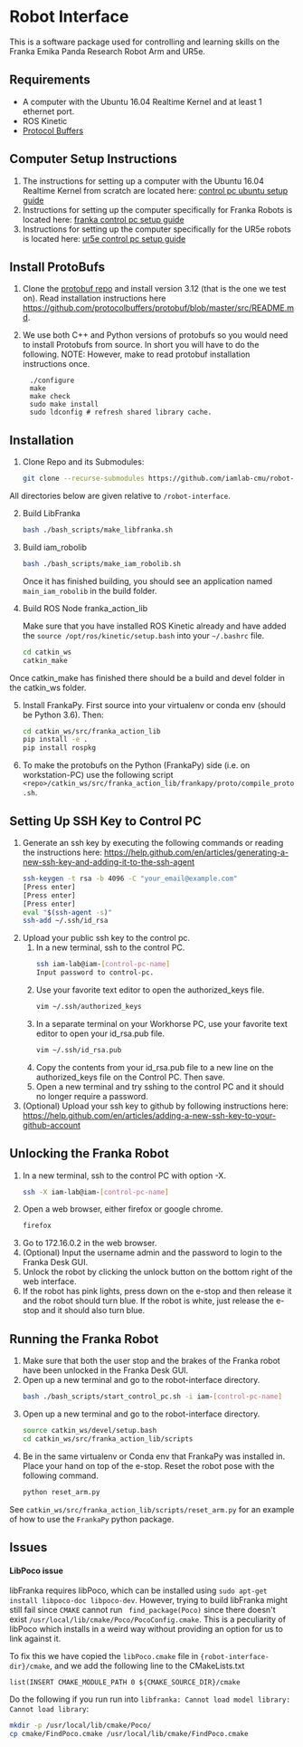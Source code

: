 # Robot Interface

This is a software package used for controlling and learning skills on the Franka Emika Panda Research Robot Arm and UR5e.

## Requirements

* A computer with the Ubuntu 16.04 Realtime Kernel and at least 1 ethernet port.
* ROS Kinetic 
* [Protocol Buffers](https://github.com/protocolbuffers/protobuf)

## Computer Setup Instructions

1. The instructions for setting up a computer with the Ubuntu 16.04 Realtime Kernel from scratch are located here: [control pc ubuntu setup guide](docs/control_pc_ubuntu_setup_guide.md)
2. Instructions for setting up the computer specifically for Franka Robots is located here: [franka control pc setup guide](docs/franka_control_pc_setup_guide.md)
3. Instructions for setting up the computer specifically for the UR5e robots is located here: [ur5e control pc setup guide](docs/ur5e_control_pc_setup_guide.md)

## Install ProtoBufs

1. Clone the [protobuf repo](https://github.com/protocolbuffers/protobuf) and install version 3.12 (that is the one we test on). Read installation instructions here https://github.com/protocolbuffers/protobuf/blob/master/src/README.md.

2. We use both C++ and Python versions of protobufs so you would need to install Protobufs from source. In short you will have to do the following. NOTE: However, make to read protobuf installation instructions once.

```shell
     ./configure
     make
     make check
     sudo make install
     sudo ldconfig # refresh shared library cache.
```

## Installation

1. Clone Repo and its Submodules:

   ```bash
   git clone --recurse-submodules https://github.com/iamlab-cmu/robot-interface.git
   ```
All directories below are given relative to `/robot-interface`.

2. Build LibFranka
   ```bash
   bash ./bash_scripts/make_libfranka.sh
   ```

3. Build iam_robolib
   ```bash
   bash ./bash_scripts/make_iam_robolib.sh
   ```
   Once it has finished building, you should see an application named `main_iam_robolib` in the build folder.

4. Build ROS Node franka_action_lib

   Make sure that you have installed ROS Kinetic already and have added the `source /opt/ros/kinetic/setup.bash` into your `~/.bashrc` file.

   ```bash
   cd catkin_ws
   catkin_make
   ```
Once catkin_make has finished there should be a build and devel folder in the catkin_ws folder.

5. Install FrankaPy. First source into your virtualenv or conda env (should be Python 3.6). Then:
   ```bash
   cd catkin_ws/src/franka_action_lib
   pip install -e .
   pip install rospkg
   ```
   
6. To make the protobufs on the Python (FrankaPy) side (i.e. on workstation-PC) use the following script `<repo>/catkin_ws/src/franka_action_lib/frankapy/proto/compile_proto.sh`.

## Setting Up SSH Key to Control PC
1. Generate an ssh key by executing the following commands or reading the instructions here: https://help.github.com/en/articles/generating-a-new-ssh-key-and-adding-it-to-the-ssh-agent
   ```bash
   ssh-keygen -t rsa -b 4096 -C "your_email@example.com"
   [Press enter]
   [Press enter]
   [Press enter]
   eval "$(ssh-agent -s)"
   ssh-add ~/.ssh/id_rsa
   ```
2. Upload your public ssh key to the control pc.
   1. In a new terminal, ssh to the control PC.
      ```bash
      ssh iam-lab@iam-[control-pc-name]
      Input password to control-pc.
      ```
   2. Use your favorite text editor to open the authorized_keys file.
      ```bash
      vim ~/.ssh/authorized_keys
      ```
   3. In a separate terminal on your Workhorse PC, use your favorite text editor to open your id_rsa.pub file.
      ```bash
      vim ~/.ssh/id_rsa.pub
      ```
   4. Copy the contents from your id_rsa.pub file to a new line on the authorized_keys file on the Control PC. Then save. 
   5. Open a new terminal and try sshing to the control PC and it should no longer require a password. 
3. (Optional) Upload your ssh key to github by following instructions here: https://help.github.com/en/articles/adding-a-new-ssh-key-to-your-github-account

## Unlocking the Franka Robot
1. In a new terminal, ssh to the control PC with option -X.
   ```bash
   ssh -X iam-lab@iam-[control-pc-name]
   ```
2. Open a web browser, either firefox or google chrome.
   ```bash
   firefox
   ```
3. Go to 172.16.0.2 in the web browser.
4. (Optional) Input the username admin and the password to login to the Franka Desk GUI.
5. Unlock the robot by clicking the unlock button on the bottom right of the web interface.
6. If the robot has pink lights, press down on the e-stop and then release it and the robot should turn blue. If the robot is white, just release the e-stop and it should also turn blue.

## Running the Franka Robot

1. Make sure that both the user stop and the brakes of the Franka robot have been unlocked in the Franka Desk GUI.
2. Open up a new terminal and go to the robot-interface directory.
   ```bash
   bash ./bash_scripts/start_control_pc.sh -i iam-[control-pc-name]
   ```
3. Open up a new terminal and go to the robot-interface directory.
   ```bash
   source catkin_ws/devel/setup.bash
   cd catkin_ws/src/franka_action_lib/scripts
   ```
4. Be in the same virtualenv or Conda env that FrankaPy was installed in. Place your hand on top of the e-stop. Reset the robot pose with the following command.
   ```bash
   python reset_arm.py
   ```
   
See `catkin_ws/src/franka_action_lib/scripts/reset_arm.py` for an example of how to use the `FrankaPy` python package.



## Issues

#### LibPoco issue

libFranka requires libPoco, which can be installed using `sudo apt-get install libpoco-doc libpoco-dev`. However, trying to build libFranka might still fail since `CMAKE` cannot run ` find_package(Poco)` since there doesn't exist `/usr/local/lib/cmake/Poco/PocoConfig.cmake`. This is a peculiarity of libPoco which installs in a weird way without providing an option for us to link against it. 

To fix this we have copied the `libPoco.cmake` file in `{robot-interface-dir}/cmake`, and we add the following line to the CMakeLists.txt

`list(INSERT CMAKE_MODULE_PATH 0 ${CMAKE_SOURCE_DIR}/cmake`

Do the following if you run run into `libfranka: Cannot load model library: Cannot load library`:

```sh
mkdir -p /usr/local/lib/cmake/Poco/
cp cmake/FindPoco.cmake /usr/local/lib/cmake/FindPoco.cmake
```
